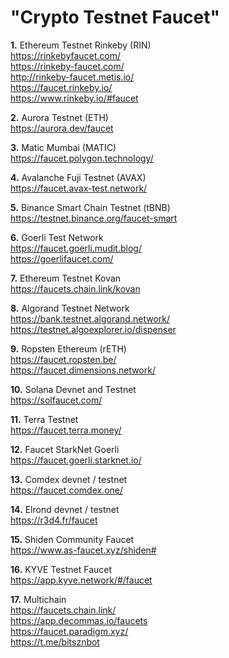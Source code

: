 # "Crypto Testnet Faucet"

**1.** Ethereum Testnet Rinkeby (RIN)  
https://rinkebyfaucet.com/  
https://rinkeby-faucet.com/  
http://rinkeby-faucet.metis.io/  
https://faucet.rinkeby.io/  
https://www.rinkeby.io/#faucet  

**2.** Aurora Testnet (ETH)  
https://aurora.dev/faucet  

**3.** Matic Mumbai (MATIC)  
https://faucet.polygon.technology/  

**4.** Avalanche Fuji Testnet (AVAX)  
https://faucet.avax-test.network/  

**5.** Binance Smart Chain Testnet (tBNB)  
https://testnet.binance.org/faucet-smart  

**6.** Goerli Test Network  
https://faucet.goerli.mudit.blog/  
https://goerlifaucet.com/  

**7.** Ethereum Testnet Kovan  
https://faucets.chain.link/kovan  

**8.** Algorand Testnet Network  
https://bank.testnet.algorand.network/  
https://testnet.algoexplorer.io/dispenser  

**9.** Ropsten Ethereum (rETH)  
https://faucet.ropsten.be/  
https://faucet.dimensions.network/  

**10.** Solana Devnet and Testnet  
https://solfaucet.com/  

**11.** Terra Testnet  
https://faucet.terra.money/  

**12.** Faucet StarkNet Goerli  
https://faucet.goerli.starknet.io/  

**13.** Comdex devnet / testnet  
https://faucet.comdex.one/  

**14.** Elrond devnet / testnet  
https://r3d4.fr/faucet  

**15.** Shiden Community Faucet  
https://www.as-faucet.xyz/shiden#  

**16.** KYVE Testnet Faucet  
https://app.kyve.network/#/faucet  

**17.** Multichain  
https://faucets.chain.link/  
https://app.decommas.io/faucets  
https://faucet.paradigm.xyz/  
https://t.me/bitsznbot  
